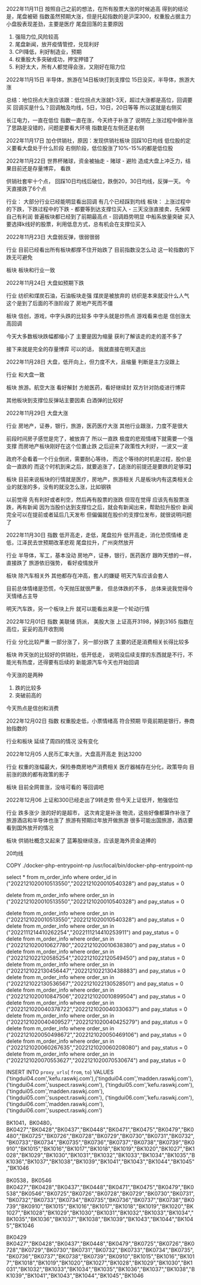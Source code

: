 
   
2022年11月11日
按照自己之前的想法，在所有股票大涨的时候追高
得到的结论是，尾盘被砸
指数虽然预期大涨，但是托起指数的是沪深300，权重股占据主力
小盘股表现差劲，主要是医疗
尾盘回落的主要原因
1. 强阻力位,风险较高
2. 尾盘新闻，放开疫情管控，兑现利好
3. CPI降低，利好制造业，预期
4. 权重股大多突破成功，押宝押错了
5. 利好太大，所有人都觉得会涨，又刚好在阻力位


2022年11月15日
半导体，旅游在14日板块打到支撑位
15日没买，半导体，旅游大涨

总结：地位拐点大涨应该跟：低位拐点大涨就1-3天，超过大涨都是高位，回调要买
回调买是什么？回调触及均线，5日，10日，20日等等
所以这就是右侧买

长江电力，一直在低位
指数一直在涨，今天终于补涨了
说明在上涨过程中做补涨了思路是没错的，问题是要看大环境
指数是在左侧还是右侧



2022年11月17日
加仓供销社，原因：发现供销社板块 回踩10日均线
低位股的定义要看大盘处于什么阶段
右侧阶段，低位股涨了10%-15%的都是低位股


2022年11月22日
世界杯赌球，资金被抽走
    - 赌球
    - 避险
造成大盘上冲乏力，结果目前还是存量博弈， 看跌

供销社套牢十个点，
    回踩10日均线后破位，跌倒20，30日均线，反弹一天。
    今天直接跌了6个点
    
行业：
大部分行业已经能明显看出回调
有几个已经踩到均线
板块：
上涨过程中的下跌，下跌过程中的下跌
    - 都要等到达支撑位买入
    - 三天没涨直接卖，先保障自己有利润
普遍板块都已经到了前期最高点
    - 回调趋势明显
中船系放量突破
买入要选择k线好的股票，利用低息方式，总有机会在支撑位买入


2022年11月23日
大盘弱反弹，很弱很弱

行业
目前已经看出所有板块都撑不住开始跌了
目前指数没怎么动
这一轮指数的下跌无可避免

板块
板块和行业一致


2022年11月24日
大盘如预期下跌

行业
纺织和煤炭石油，石油板块走强
煤炭是被放弃的
纺织是本来就没什么人气
这个是到了后面的不涨阶段了
房地产死而不僵

板块
信创，游戏，中字头跌的比较多
中字头就是炒热点
游戏看来也是
信创涨太高回调

今天大多数板块跌幅都缩小了
主要是因为缩量
获利了解该走的走的差不多了

接下来就是完全的存量博弈
可以的话， 我就直接在明天退出



2022年11月28日
大盘，低开向上，但力度不大，且缩量
判断是主力没跟上

行业
和大盘一致

板块
旅游。航空大涨
看好解封
方舱医药，看好继续封
双方针对防疫进行博弈

其他板块到支撑位反弹站主要因素
白酒弹的比较好

2022年11月29日
大盘大涨

行业
房地产，证券，银行，旅游，医药医疗大涨
其他行业跟涨，力度不是很大

前段时间房子感觉是完了，被放弃了
所以一直跌
极度的悲观情绪下就需要一个强支撑
而房地产板块刚好在这个位置止跌
之后迎来了政策性大利好，一波又一波

政府不会看着一个行业倒闭，需要耐心等待，
而这个等待的时机是过程，股价是会一直跌的
而这个时机到来之后，就要追涨了，【追涨的前提还是要跌的足够深】



板块
目前来说板块的行情就是医疗，房地产，旅游相关
凡是板块内有这类相关企业的就涨的多，没有的就没怎么涨，比如钢铁

以前觉得
先有利好或者利空，然后再有股票的涨跌
但现在觉得
应该先有股票涨跌，再有新闻
因为当股价达到支撑位之后，就会有新闻出来，帮助拉升股价
新闻完全可以在提前或者延后几天发布
但偏偏就在股价的支撑位发布，就很说明问题了


2022年11月30日
指数
低开高走，走低，尾盘拉升
低开高走，消化恐慌情绪
走低，江泽民去世预期改革悲观
尾盘拉升，广州突然放开


行业
半导体，军工，基本没动
房地产，证券，银行，医药医疗 跟昨天想的一样，直接跌了
旅游依旧强势， 看好疫情放开


板块
除汽车相关外
其他都存在冲高，套人的嫌疑
明天汽车应该会套人

目前总体情绪是恐慌，今天抛压就很严重，
但总体跌的不多，
总体来说我觉得今天情绪占主导

明天汽车跌，另一个板块上升
就可以能看出来是一个轮动行情



2022年12月01日
指数
美联储 鸽派， 美股大涨
上证高开3198，掉到3165
指数在高位，妥妥的高开收割局

行业
分化比较严重
一部分涨了，另一部分跌了
主要的还是消费相关长得比较多

板块
昨天张的比较好的供销社，低开低走， 说明没后续支撑的东西就是不行，不能光有热度，还得要有后续的
新能源汽车今天也开始回调

今天涨的是两种
1. 跌的比较多
2. 突破前高的

今天热点是信创和消费



2022年12月02日
指数
权重股走低，小票情绪高
符合预期
毕竟前期是银行，券商抬指数的

行业和板块
延续了周四的情况
没有变化

2022年12月05
人民币汇率大涨，大盘高开高走
到达3200

行业
权重的涨幅最大，保险券商房地产消费相关
医疗器械存在分化，政策导向
目前涨的跌的都有政策的影子

板块
目前全网普涨，没啥可看的
等回调吧



2022年12月06
上证和300已经走出了9转走势
但今天上证低开，勉强低位


行业
跌多涨少
涨的好的是超市， 这次肯定是补涨
物流，这些好像都算作补涨了
旅游酒店和半导体也涨了
旅游有预期过年放开做旅游
很多可能出国旅游，酒店要看到国外放开的情况


板块
供销社概念又起来了
蓝筹股继续涨，应该是海外资金追捧的






20均线

COPY ./docker-php-entrypoint-np /usr/local/bin/docker-php-entrypoint-np







select * from m_order_info where order_id in ("2022121020010513550","2022121020010540328") and pay_status = 0


delete from m_order_info where order_sn in ("2022121020010513550","2022121020010540328") and pay_status = 0



delete from m_order_info where order_sn in ("2022121020010513550","2022121020010540328") and pay_status = 0
delete from m_order_info where order_sn in ("2022111214410262254","2022111214410253911") and pay_status = 0
delete from m_order_info where order_sn in ("2022121020010627780","2022121020010638380") and pay_status = 0
delete from m_order_info where order_sn in ("2022121022120585254","2022121022120549450") and pay_status = 0
delete from m_order_info where order_sn in ("2022121022130456447","2022121022130438883") and pay_status = 0
delete from m_order_info where order_sn in ("2022121022130536567","2022121022130528501") and pay_status = 0
delete from m_order_info where order_sn in ("2022121020010847506","2022121020010899504") and pay_status = 0
delete from m_order_info where order_sn in ("2022121020040378722","2022121020040330637") and pay_status = 0
delete from m_order_info where order_sn in ("2022121020040409527","2022121020040425279") and pay_status = 0
delete from m_order_info where order_sn in ("2022121020050498672","2022121020050469106") and pay_status = 0
delete from m_order_info where order_sn in ("2022121020060267635","2022121020060208080") and pay_status = 0
delete from m_order_info where order_sn in ("2022121020070553627","2022121020070530674") and pay_status = 0






INSERT INTO `proxy_urls`( `from`, `to`) VALUES
 ('tingdui04.com','kefu.raswkj.com'),('tingdui04.com','madden.raswkj.com'),('tingdui04.com','suspect.raswkj.com'),
('tingdui05.com','kefu.raswkj.com'),('tingdui05.com','madden.raswkj.com'),('tingdui05.com','suspect.raswkj.com'),
('tingdui06.com','kefu.raswkj.com'),('tingdui06.com','madden.raswkj.com'),('tingdui06.com','suspect.raswkj.com')



BK1041，BK0480，
BK0427","BK0428","BK0437","BK0448","BK0471","BK0475","BK0479","BK0480","BK0725","BK0726","BK0728","BK0729","BK0730","BK0731","BK0732","BK0733","BK0734","BK0735","BK0736","BK0737","BK0738","BK0739","BK0910","BK1015","BK1016","BK1017","BK1018","BK1019","BK1020","BK1027","BK1028","BK1029","BK1030","BK1031","BK1032","BK1033","BK1034","BK1035","BK1036","BK1037","BK1038","BK1039","BK1041","BK1043","BK1044","BK1045","BK1046


BK0538，BK0546
BK0427","BK0428","BK0437","BK0448","BK0471","BK0475","BK0479","BK0538","BK0546","BK0725","BK0726","BK0728","BK0729","BK0730","BK0731","BK0732","BK0733","BK0734","BK0735","BK0736","BK0737","BK0738","BK0739","BK0910","BK1015","BK1016","BK1017","BK1018","BK1019","BK1020","BK1027","BK1028","BK1029","BK1030","BK1031","BK1032","BK1033","BK1034","BK1035","BK1036","BK1037","BK1038","BK1039","BK1043","BK1044","BK1045","BK1046

BK0429
BK0427","BK0428","BK0437","BK0448","BK0479","BK0725","BK0726","BK0728","BK0729","BK0730","BK0731","BK0732","BK0733","BK0734","BK0735","BK0736","BK0737","BK0738","BK0739","BK0910","BK1015","BK1016","BK1017","BK1018","BK1019","BK1020","BK1027","BK1028","BK1029","BK1030","BK1031","BK1032","BK1033","BK1034","BK1035","BK1036","BK1037","BK1038","BK1039","BK1041","BK1043","BK1044","BK1045","BK1046